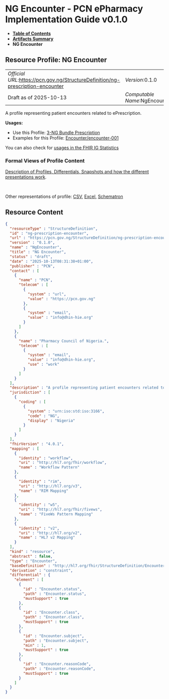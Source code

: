 # NG Encounter - PCN ePharmacy Implementation Guide v0.1.0

* [**Table of Contents**](toc.md)
* [**Artifacts Summary**](artifacts.md)
* **NG Encounter**

## Resource Profile: NG Encounter 

| | |
| :--- | :--- |
| *Official URL*:https://pcn.gov.ng/StructureDefinition/ng-prescription-encounter | *Version*:0.1.0 |
| Draft as of 2025-10-13 | *Computable Name*:NgEncounter |

 
A profile representing patient encounters related to ePrescription. 

**Usages:**

* Use this Profile: [3-NG Bundle Prescription](StructureDefinition-ng-prescription-bundle.md)
* Examples for this Profile: [Encounter/encounter-001](Encounter-encounter-001.md)

You can also check for [usages in the FHIR IG Statistics](https://packages2.fhir.org/xig/ePharmacyIG|current/StructureDefinition/ng-prescription-encounter)

### Formal Views of Profile Content

 [Description of Profiles, Differentials, Snapshots and how the different presentations work](http://build.fhir.org/ig/FHIR/ig-guidance/readingIgs.html#structure-definitions). 

 

Other representations of profile: [CSV](StructureDefinition-ng-prescription-encounter.csv), [Excel](StructureDefinition-ng-prescription-encounter.xlsx), [Schematron](StructureDefinition-ng-prescription-encounter.sch) 



## Resource Content

```json
{
  "resourceType" : "StructureDefinition",
  "id" : "ng-prescription-encounter",
  "url" : "https://pcn.gov.ng/StructureDefinition/ng-prescription-encounter",
  "version" : "0.1.0",
  "name" : "NgEncounter",
  "title" : "NG Encounter",
  "status" : "draft",
  "date" : "2025-10-13T08:31:38+01:00",
  "publisher" : "PCN",
  "contact" : [
    {
      "name" : "PCN",
      "telecom" : [
        {
          "system" : "url",
          "value" : "https://pcn.gov.ng"
        },
        {
          "system" : "email",
          "value" : "info@dhin-hie.org"
        }
      ]
    },
    {
      "name" : "Pharmacy Council of Nigeria.",
      "telecom" : [
        {
          "system" : "email",
          "value" : "info@dhin-hie.org",
          "use" : "work"
        }
      ]
    }
  ],
  "description" : "A profile representing patient encounters related to ePrescription.",
  "jurisdiction" : [
    {
      "coding" : [
        {
          "system" : "urn:iso:std:iso:3166",
          "code" : "NG",
          "display" : "Nigeria"
        }
      ]
    }
  ],
  "fhirVersion" : "4.0.1",
  "mapping" : [
    {
      "identity" : "workflow",
      "uri" : "http://hl7.org/fhir/workflow",
      "name" : "Workflow Pattern"
    },
    {
      "identity" : "rim",
      "uri" : "http://hl7.org/v3",
      "name" : "RIM Mapping"
    },
    {
      "identity" : "w5",
      "uri" : "http://hl7.org/fhir/fivews",
      "name" : "FiveWs Pattern Mapping"
    },
    {
      "identity" : "v2",
      "uri" : "http://hl7.org/v2",
      "name" : "HL7 v2 Mapping"
    }
  ],
  "kind" : "resource",
  "abstract" : false,
  "type" : "Encounter",
  "baseDefinition" : "http://hl7.org/fhir/StructureDefinition/Encounter",
  "derivation" : "constraint",
  "differential" : {
    "element" : [
      {
        "id" : "Encounter.status",
        "path" : "Encounter.status",
        "mustSupport" : true
      },
      {
        "id" : "Encounter.class",
        "path" : "Encounter.class",
        "mustSupport" : true
      },
      {
        "id" : "Encounter.subject",
        "path" : "Encounter.subject",
        "min" : 1,
        "mustSupport" : true
      },
      {
        "id" : "Encounter.reasonCode",
        "path" : "Encounter.reasonCode",
        "mustSupport" : true
      }
    ]
  }
}

```
